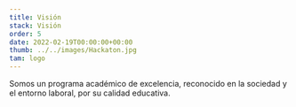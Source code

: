```yaml
---
title: Visión
stack: Visión
order: 5
date: 2022-02-19T00:00:00+00:00
thumb: ../../images/Hackaton.jpg
tam: logo
---
```

<p class="textoJustificado tab-general">
Somos un programa académico de excelencia, reconocido en la sociedad y el entorno laboral, por su calidad educativa. 
</p>
